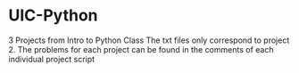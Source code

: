 # UIC-Python
3 Projects from Intro to Python Class
The txt files only correspond to project 2. The problems for each project can be found in the comments of each individual project script
